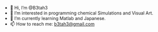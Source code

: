 - 👋 Hi, I’m @B3tah3
- 👀 I’m interested in programming chemical Simulations and Visual Art.
- 🌱 I’m currently learning Matlab and Japanese.
- 📫 How to reach me: b3tah3@gmail.com

<!---
B3tah3/B3tah3 is a ✨ special ✨ repository because its `README.md` (this file) appears on your GitHub profile.
You can click the Preview link to take a look at your changes.
--->
